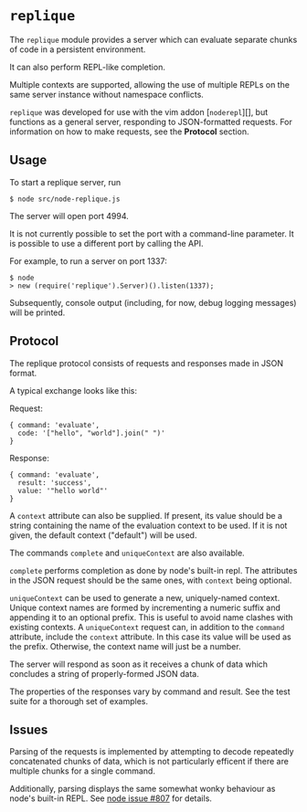 `replique`
==========

The `replique` module provides a server
which can evaluate separate chunks of code in a persistent environment.

It can also perform REPL-like completion.

Multiple contexts are supported, allowing the use of multiple
REPLs on the same server instance without namespace conflicts.

`replique` was developed for use with the vim addon [`noderepl`][],
but functions as a general server, responding to JSON-formatted requests.
For information on how to make requests, see the **Protocol** section.


Usage
-----

To start a replique server, run

    $ node src/node-replique.js

The server will open port 4994.

It is not currently possible to set the port with a command-line parameter.
It is possible to use a different port by calling the API.

For example, to run a server on port 1337:

    $ node
    > new (require('replique').Server)().listen(1337);

Subsequently, console output (including, for now, debug logging messages)
will be printed.


Protocol
--------

The replique protocol consists of requests and responses made in JSON format.

A typical exchange looks like this:

Request:

    { command: 'evaluate',
      code: '["hello", "world"].join(" ")'
    }

Response:

    { command: 'evaluate',
      result: 'success',
      value: '"hello world"'
    }

A `context` attribute can also be supplied.
If present, its value should be a string
containing the name of the evaluation context to be used.
If it is not given, the default context ("default") will be used.

The commands `complete` and `uniqueContext` are also available.

`complete` performs completion as done by node's built-in repl.
The attributes in the JSON request should be the same ones,
with `context` being optional.

`uniqueContext` can be used to generate a new, uniquely-named context.
Unique context names are formed by incrementing a numeric suffix
and appending it to an optional prefix.
This is useful to avoid name clashes with existing contexts.
A `uniqueContext` request can, in addition to the `command` attribute,
include the `context` attribute.
In this case its value will be used as the prefix.
Otherwise, the context name will just be a number.

The server will respond as soon as it receives a chunk of data
which concludes a string of properly-formed JSON data.

The properties of the responses vary by command and result.
See the test suite for a thorough set of examples.


Issues
------

Parsing of the requests is implemented by attempting to decode
repeatedly concatenated chunks of data,
which is not particularly efficent if there are multiple chunks
for a single command.

Additionally, parsing displays the same somewhat wonky behaviour
as node's built-in REPL.
See [node issue #807][] for details.


[noderepl]: http://github.com/intuited/noderepl
[node issue #807]: https://github.com/joyent/node/issues/807
